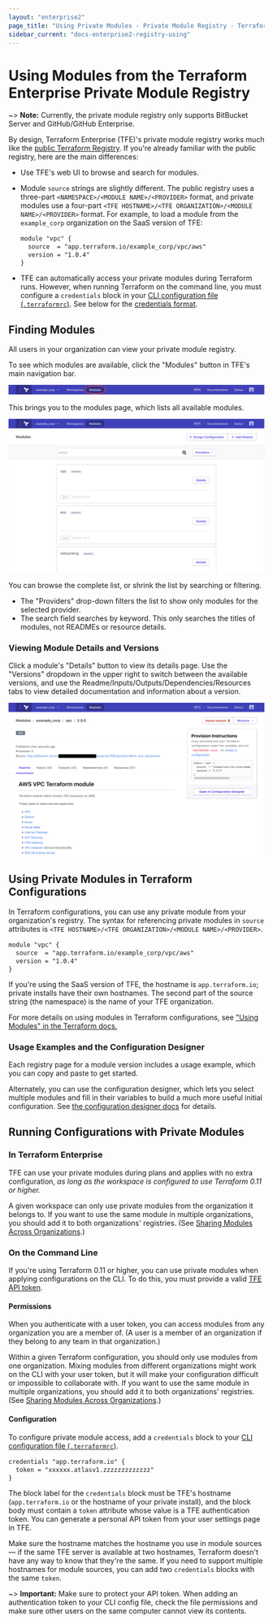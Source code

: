 ```yaml
---
layout: "enterprise2"
page_title: "Using Private Modules - Private Module Registry - Terraform Enterprise Beta"
sidebar_current: "docs-enterprise2-registry-using"
---
```


# Using Modules from the Terraform Enterprise Private Module Registry

~> **Note:** Currently, the private module registry only supports BitBucket Server and GitHub/GitHub Enterprise.

By design, Terraform Enterprise (TFE)'s private module registry works much like the [public Terraform Registry](/docs/registry/index.html). If you're already familiar with the public registry, here are the main differences:

- Use TFE's web UI to browse and search for modules.
- Module `source` strings are slightly different. The public registry uses a three-part `<NAMESPACE>/<MODULE NAME>/<PROVIDER>` format, and private modules use a four-part `<TFE HOSTNAME>/<TFE ORGANIZATION>/<MODULE NAME>/<PROVIDER>` format. For example, to load a module from the `example_corp` organization on the SaaS version of TFE:

    ```hcl
    module "vpc" {
      source  = "app.terraform.io/example_corp/vpc/aws"
      version = "1.0.4"
    }
    ```
- TFE can automatically access your private modules during Terraform runs. However, when running Terraform on the command line, you must configure a `credentials` block in your [CLI configuration file (`.terraformrc`)](/docs/commands/cli-config.html). See below for the [credentials format](#on-the-command-line).

## Finding Modules

All users in your organization can view your private module registry.

To see which modules are available, click the "Modules" button in TFE's main navigation bar.

![TFE screenshot: Navigation bar with modules button highlighted](./images/using-modules-button.png)

This brings you to the modules page, which lists all available modules.

![TFE screenshot: the list of available modules](./images/using-modules-list.png)

You can browse the complete list, or shrink the list by searching or filtering.

- The "Providers" drop-down filters the list to show only modules for the selected provider.
- The search field searches by keyword. This only searches the titles of modules, not READMEs or resource details.

### Viewing Module Details and Versions

Click a module's "Details" button to view its details page. Use the "Versions" dropdown in the upper right to switch between the available versions, and use the Readme/Inputs/Outputs/Dependencies/Resources tabs to view detailed documentation and information about a version.

![TFE screenshot: a module details page](./images/publish-module-details.png)

## Using Private Modules in Terraform Configurations

In Terraform configurations, you can use any private module from your organization's registry. The syntax for referencing private modules in `source` attributes is `<TFE HOSTNAME>/<TFE ORGANIZATION>/<MODULE NAME>/<PROVIDER>`.

```hcl
module "vpc" {
  source  = "app.terraform.io/example_corp/vpc/aws"
  version = "1.0.4"
}
```

If you're using the SaaS version of TFE, the hostname is `app.terraform.io`; private installs have their own hostnames. The second part of the source string (the namespace) is the name of your TFE organization.

For more details on using modules in Terraform configurations, see ["Using Modules" in the Terraform docs.](/docs/modules/usage.html)

### Usage Examples and the Configuration Designer

Each registry page for a module version includes a usage example, which you can copy and paste to get started.

Alternately, you can use the configuration designer, which lets you select multiple modules and fill in their variables to build a much more useful initial configuration. See [the configuration designer docs](./design.html) for details.

## Running Configurations with Private Modules

### In Terraform Enterprise

TFE can use your private modules during plans and applies with no extra configuration, _as long as the workspace is configured to use Terraform 0.11 or higher._

A given workspace can only use private modules from the organization it belongs to. If you want to use the same module in multiple organizations, you should add it to both organizations' registries. (See [Sharing Modules Across Organizations](./publish.html.html#sharing-modules-across-organizations).)

### On the Command Line

If you're using Terraform 0.11 or higher, you can use private modules when applying configurations on the CLI. To do this, you must provide a valid [TFE API token](../users-teams-organizations/users.html#api-tokens).

#### Permissions

When you authenticate with a user token, you can access modules from any organization you are a member of. (A user is a member of an organization if they belong to any team in that organization.)

Within a given Terraform configuration, you should only use modules from one organization. Mixing modules from different organizations might work on the CLI with your user token, but it will make your configuration difficult or impossible to collaborate with. If you want to use the same module in multiple organizations, you should add it to both organizations' registries. (See [Sharing Modules Across Organizations](./publish.html.html#sharing-modules-across-organizations).)

#### Configuration

To configure private module access, add a `credentials` block to your [CLI configuration file (`.terraformrc`)](/docs/commands/cli-config.html).

``` hcl
credentials "app.terraform.io" {
  token = "xxxxxx.atlasv1.zzzzzzzzzzzzz"
}
```

The block label for the `credentials` block must be TFE's hostname (`app.terraform.io` or the hostname of your private install), and the block body must contain a `token` attribute whose value is a TFE authentication token. You can generate a personal API token from your user settings page in TFE.

Make sure the hostname matches the hostname you use in module sources — if the same TFE server is available at two hostnames, Terraform doesn't have any way to know that they're the same. If you need to support multiple hostnames for module sources, you can add two `credentials` blocks with the same `token`.

~> **Important:** Make sure to protect your API token. When adding an authentication token to your CLI config file, check the file permissions and make sure other users on the same computer cannot view its contents.
